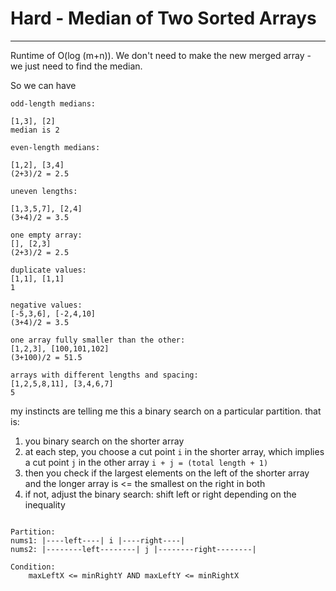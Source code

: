 # Hard - Median of Two Sorted Arrays
---
Runtime of O(log (m+n)). We don't need to make the new merged array - we just need to find the median.

So we can have 

```
odd-length medians:

[1,3], [2]
median is 2

even-length medians:

[1,2], [3,4]
(2+3)/2 = 2.5

uneven lengths:

[1,3,5,7], [2,4]
(3+4)/2 = 3.5

one empty array:
[], [2,3]
(2+3)/2 = 2.5

duplicate values:
[1,1], [1,1]
1

negative values:
[-5,3,6], [-2,4,10]
(3+4)/2 = 3.5

one array fully smaller than the other:
[1,2,3], [100,101,102]
(3+100)/2 = 51.5

arrays with different lengths and spacing:
[1,2,5,8,11], [3,4,6,7]
5
```

my instincts are telling me this a binary search on a particular partition. that is:

1. you binary search on the shorter array
2. at each step, you choose a cut point `i` in the shorter array, which implies a cut point `j` in the other array
```i + j = (total length + 1)```
3. then you check if the largest elements on the left of the shorter array and the longer array is <= the smallest on the right in both
4. if not, adjust the binary search: shift left or right depending on the inequality

```text

Partition:
nums1: |----left----| i |----right----|
nums2: |--------left--------| j |--------right--------|

Condition:
    maxLeftX <= minRightY AND maxLeftY <= minRightX
```